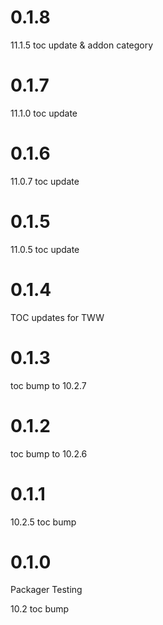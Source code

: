 # 0.1.8

11.1.5 toc update & addon category

# 0.1.7

11.1.0 toc update

# 0.1.6

11.0.7 toc update

# 0.1.5

11.0.5 toc update

# 0.1.4

TOC updates for TWW

# 0.1.3

toc bump to 10.2.7

# 0.1.2

toc bump to 10.2.6

# 0.1.1

10.2.5 toc bump

# 0.1.0

Packager Testing

10.2 toc bump